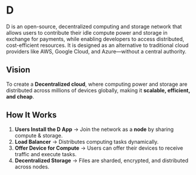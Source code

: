 # D

D is an open-source, decentralized computing and storage network that allows users to contribute their idle compute power and storage in exchange for payments, while enabling developers to access distributed, cost-efficient resources. It is designed as an alternative to traditional cloud providers like AWS, Google Cloud, and Azure—without a central authority.

## Vision
To create a **Decentralized cloud**, where computing power and storage are distributed across millions of devices globally, making it **scalable, efficient, and cheap**.

## How It Works
1. **Users Install the D App** → Join the network as a **node** by sharing compute & storage.
2. **Load Balancer** → Distributes computing tasks dynamically.
4. **Offer Device for Compute** →  Users can offer their devices to receive traffic and execute tasks.
5.  **Decentralized Storage** → Files are sharded, encrypted, and distributed across nodes.
